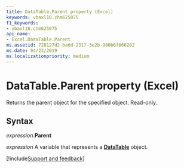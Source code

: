 ```yaml
---
title: DataTable.Parent property (Excel)
keywords: vbaxl10.chm625075
f1_keywords:
- vbaxl10.chm625075
api_name:
- Excel.DataTable.Parent
ms.assetid: 728127d2-ba6d-2317-3e2b-980b6f666282
ms.date: 04/23/2019
ms.localizationpriority: medium
---
```



# DataTable.Parent property (Excel)

Returns the parent object for the specified object. Read-only.


## Syntax

_expression_.**Parent**

_expression_ A variable that represents a **[DataTable](excel.datatable(object).md)** object.




[!include[Support and feedback](~/includes/feedback-boilerplate.md)]